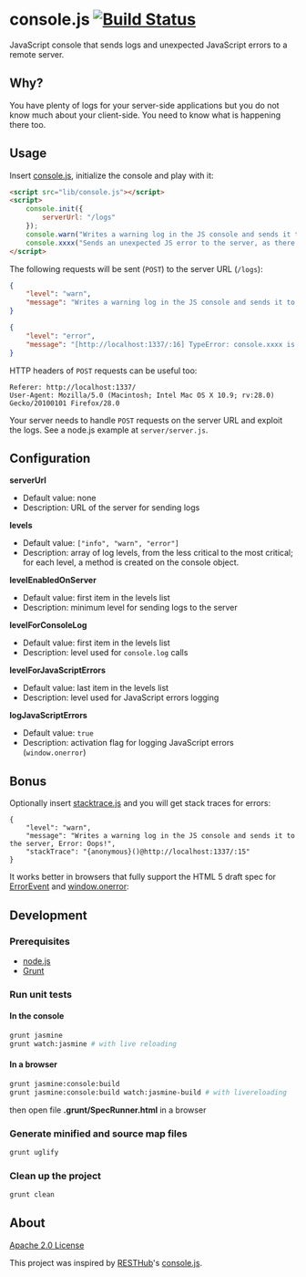 # console.js [![Build Status](https://travis-ci.org/mickaeltr/console.js.svg?branch=master)](https://travis-ci.org/mickaeltr/console.js)

JavaScript console that sends logs and unexpected JavaScript errors to a remote server.

## Why?

You have plenty of logs for your server-side applications but you do not know much about your client-side. You need to know what is happening there too.

## Usage

Insert [console.js](https://github.com/mickaeltr/console.js), initialize the console and play with it:

```html
<script src="lib/console.js"></script>
<script>
    console.init({
        serverUrl: "/logs"
    });
    console.warn("Writes a warning log in the JS console and sends it to the server", new Error("Oops"));
    console.xxxx("Sends an unexpected JS error to the server, as there is no 'xxxx' level/method");
</script>
```

The following requests will be sent (`POST`) to the server URL (`/logs`):

```json
{
    "level": "warn",
    "message": "Writes a warning log in the JS console and sends it to the server, Error: Oops!"
}
```

```json
{
    "level": "error",
    "message": "[http://localhost:1337/:16] TypeError: console.xxxx is not a function"
}
```

HTTP headers of `POST` requests can be useful too:

```
Referer: http://localhost:1337/
User-Agent: Mozilla/5.0 (Macintosh; Intel Mac OS X 10.9; rv:28.0) Gecko/20100101 Firefox/28.0
```

Your server needs to handle `POST` requests on the server URL and exploit the logs. See a node.js example at `server/server.js`.

## Configuration

**serverUrl**

* Default value: none
* Description: URL of the server for sending logs

**levels**

* Default value: `["info", "warn", "error"]`
* Description: array of log levels, from the less critical to the most critical; for each level, a method is created on the console object.

**levelEnabledOnServer**

* Default value: first item in the levels list
* Description: minimum level for sending logs to the server

**levelForConsoleLog**

* Default value: first item in the levels list
* Description: level used for `console.log` calls

**levelForJavaScriptErrors**

* Default value: last item in the levels list
* Description: level used for JavaScript errors logging

**logJavaScriptErrors**

* Default value: `true`
* Description: activation flag for logging JavaScript errors (`window.onerror`)

## Bonus

Optionally insert [stacktrace.js](https://github.com/stacktracejs/stacktrace.js) and you will get stack traces for errors:

```
{
    "level": "warn",
    "message": "Writes a warning log in the JS console and sends it to the server, Error: Oops!",
    "stackTrace": "{anonymous}()@http://localhost:1337/:15"
}
```

It works better in browsers that fully support the HTML 5 draft spec for [ErrorEvent](http://www.w3.org/html/wg/drafts/html/master/webappapis.html#the-errorevent-interface)
and [window.onerror](http://www.w3.org/html/wg/drafts/html/master/webappapis.html#onerroreventhandler):

## Development

### Prerequisites

* [node.js](http://nodejs.org/)
* [Grunt](http://gruntjs.com/)

### Run unit tests

#### In the console

```bash
grunt jasmine
grunt watch:jasmine # with live reloading
```

#### In a browser

```bash
grunt jasmine:console:build
grunt jasmine:console:build watch:jasmine-build # with livereloading
```
then open file **.grunt/SpecRunner.html** in a browser

### Generate minified and source map files

```bash
grunt uglify
```

### Clean up the project

```bash
grunt clean
```

## About

[Apache 2.0 License](http://www.apache.org/licenses/LICENSE-2.0.html)

This project was inspired by [RESTHub](http://resthub.org/)'s [console.js](https://github.com/resthub/resthub-backbone-stack/blob/master/js/lib/resthub/console.js).
